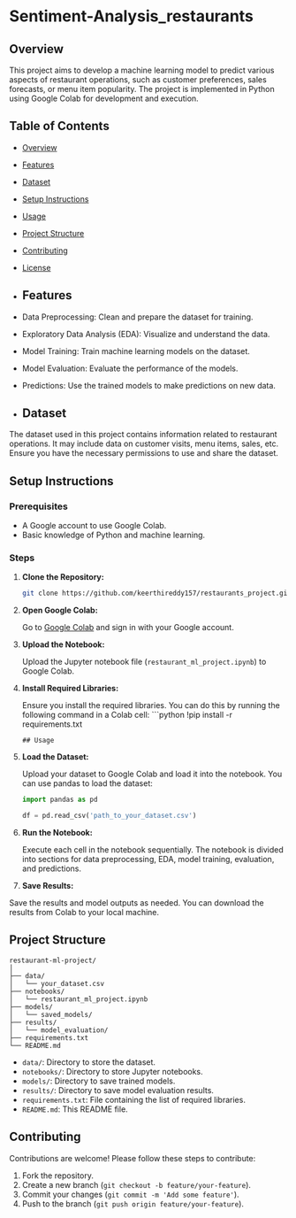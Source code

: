 # Sentiment-Analysis_restaurants

## Overview

This project aims to develop a machine learning model to predict various aspects of restaurant operations, such as customer preferences, sales forecasts, or menu item popularity. The project is implemented in Python using Google Colab for development and execution.
## Table of Contents

- [Overview](#overview)
- [Features](#features)
- [Dataset](#dataset)
- [Setup Instructions](#setup-instructions)
- [Usage](#usage)
- [Project Structure](#project-structure)
- [Contributing](#contributing)
- [License](#license)

- ## Features

- Data Preprocessing: Clean and prepare the dataset for training.
- Exploratory Data Analysis (EDA): Visualize and understand the data.
- Model Training: Train machine learning models on the dataset.
- Model Evaluation: Evaluate the performance of the models.
- Predictions: Use the trained models to make predictions on new data.

- ## Dataset

The dataset used in this project contains information related to restaurant operations. It may include data on customer visits, menu items, sales, etc. Ensure you have the necessary permissions to use and share the dataset.

## Setup Instructions

### Prerequisites

- A Google account to use Google Colab.
- Basic knowledge of Python and machine learning.


### Steps

1. **Clone the Repository:**

   ```sh
   git clone https://github.com/keerthireddy157/restaurants_project.git

2. **Open Google Colab:**

   Go to [Google Colab](https://colab.research.google.com/) and sign in with your Google account.

3. **Upload the Notebook:**

   Upload the Jupyter notebook file (`restaurant_ml_project.ipynb`) to Google Colab.

4. **Install Required Libraries:**

   Ensure you install the required libraries. You can do this by running the following command in a Colab cell:
       ```python
   !pip install -r requirements.txt
   ```
   ## Usage

1. **Load the Dataset:**

   Upload your dataset to Google Colab and load it into the notebook. You can use pandas to load the dataset:

   ```python
   import pandas as pd

   df = pd.read_csv('path_to_your_dataset.csv')
   ```

2. **Run the Notebook:**

   Execute each cell in the notebook sequentially. The notebook is divided into sections for data preprocessing, EDA, model training, evaluation, and predictions.

3. **Save Results:**

 Save the results and model outputs as needed. You can download the results from Colab to your local machine.

 ## Project Structure

```plaintext
restaurant-ml-project/
│
├── data/
│   └── your_dataset.csv
├── notebooks/
│   └── restaurant_ml_project.ipynb
├── models/
│   └── saved_models/
├── results/
│   └── model_evaluation/
├── requirements.txt
└── README.md
```

- `data/`: Directory to store the dataset.
- `notebooks/`: Directory to store Jupyter notebooks.
- `models/`: Directory to save trained models.
- `results/`: Directory to save model evaluation results.
- `requirements.txt`: File containing the list of required libraries.
- `README.md`: This README file.

## Contributing

Contributions are welcome! Please follow these steps to contribute:

1. Fork the repository.
2. Create a new branch (`git checkout -b feature/your-feature`).
3. Commit your changes (`git commit -m 'Add some feature'`).
4. Push to the branch (`git push origin feature/your-feature`).   
  
